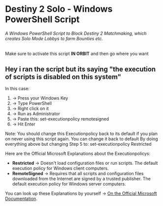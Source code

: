 # Destiny 2 Solo - Windows PowerShell Script
###### A Windows PowerShell Script to Block Destiny 2 Matchmaking, which creates Solo Mode Lobbys to farm Bounties etc.

Make sure to activate this script **IN ORBIT** and then go where you want

## Hey i ran the script but its saying "the execution of scripts is disabled on this system"

In this case:
1. -> Press your Windows Key
2. -> Type PowerShell
3. -> Right click on it
4. -> Run as Administrator
5. -> Paste this: set-executionpolicy remotesigned
6. -> Hit Enter

Note: You should change this Executionpolicy back to its default if you plan on never using this script again.
You can change it back to default By doing everything above but changing Step 5 to: set-executionpolicy Restricted

Here are the Official Microsoft Explanations about the Executionpolicys:
- **Restricted** -> Doesn't load configuration files or run scripts. The default execution policy for Windows client computers.
- **RemoteSigned** -> Requires that all scripts and configuration files downloaded from the Internet are signed by a trusted publisher. The default execution policy for Windows server computers.

You can look up these Explanations by yourself -> [On the Official Microsoft Documentation](https://docs.microsoft.com/en-us/powershell/module/microsoft.powershell.security/set-executionpolicy?view=powershell-7.2#:~:text=RemoteSigned.%20Requires%20that,Windows%20client%20computers.).
